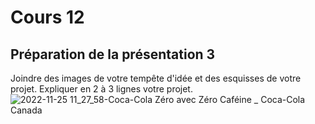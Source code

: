 # Cours 12
## Préparation de la présentation 3 
Joindre des images de votre tempête d'idée et des esquisses de votre projet. Expliquer en 2 à 3 lignes votre projet. 
![2022-11-25 11_27_58-Coca-Cola Zéro avec Zéro Caféine _ Coca-Cola Canada](https://user-images.githubusercontent.com/112189143/204029873-c1c59835-9bdf-4d23-81bc-18d3fcb6ec75.png)
